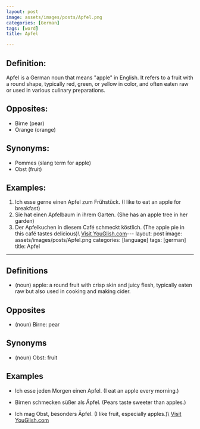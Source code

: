 ```yaml
---
layout: post
image: assets/images/posts/Apfel.png
categories: [German]
tags: [word]
title: Apfel

---
```


## Definition:

Apfel is a German noun that means "apple" in English. It refers to a fruit with a round shape, typically red, green, or yellow in color, and often eaten raw or used in various culinary preparations.

## Opposites:

- Birne (pear)
- Orange (orange)

## Synonyms:

- Pommes (slang term for apple)
- Obst (fruit)

## Examples:

1. Ich esse gerne einen Apfel zum Frühstück. (I like to eat an apple for breakfast)
2. Sie hat einen Apfelbaum in ihrem Garten. (She has an apple tree in her garden)
3. Der Apfelkuchen in diesem Café schmeckt köstlich. (The apple pie in this café tastes delicious)\ <a id="yg-widget-0" class="youglish-widget" data-query="Apfel" data-lang="german" data-components="8412" data-auto-start="0" data-bkg-color="theme_light" data-title="How%20to%20pronounce%20Apfel%20in%20German"  rel="nofollow" href="https://youglish.com">Visit YouGlish.com</a><script async src="https://youglish.com/public/emb/widget.js" charset="utf-8"></script>---
layout: post
image: assets/images/posts/Apfel.png
categories: [language]
tags: [german]
title: Apfel

---

## Definitions

- (noun) apple: a round fruit with crisp skin and juicy flesh, typically eaten raw but also used in cooking and making cider.

## Opposites

- (noun) Birne: pear

## Synonyms

- (noun) Obst: fruit

## Examples

- Ich esse jeden Morgen einen Apfel.
   (I eat an apple every morning.)

- Birnen schmecken süßer als Äpfel.
   (Pears taste sweeter than apples.)

- Ich mag Obst, besonders Äpfel.
   (I like fruit, especially apples.)\ <a id="yg-widget-0" class="youglish-widget" data-query="Apfel" data-lang="german" data-components="8412" data-auto-start="0" data-bkg-color="theme_light" data-title="How%20to%20pronounce%20Apfel%20in%20German"  rel="nofollow" href="https://youglish.com">Visit YouGlish.com</a><script async src="https://youglish.com/public/emb/widget.js" charset="utf-8"></script>